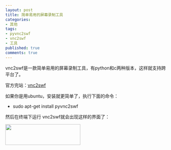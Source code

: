 ```yaml
---
layout: post
title: 简单易用的屏幕录制工具
categories:
- 其他
tags:
- pyvnc2swf
- vnc2swf
- 工具
published: true
comments: true
---
```

<p>vnc2swf是一款简单易用的屏幕录制工具，有python和c两种版本，这样就支持跨平台了。</p>

<p>官方完站：<a href="http://www.unixuser.org/~euske/vnc2swf/index.html" target="_blank">vnc2swf</a></p>

<p>如果你是用ubuntu，安装就更简单了，执行下面的命令：
<ul>
	<li>sudo apt-get install pyvnc2swf</li>
</ul>
然后在终端下运行 vnc2swf就会出现这样的界面了：</p>

<p><a href="http://www.fireyang.com/blog/wp-content/uploads/2008/09/my7zkyhjzq4yjssyxe.jpg"><img class="alignnone size-medium wp-image-241" title="my7zkyhjzq4yjssyxe" src="http://www.fireyang.com/blog/wp-content/uploads/2008/09/my7zkyhjzq4yjssyxe.jpg" alt="" width="235" height="65" /></a></p>
